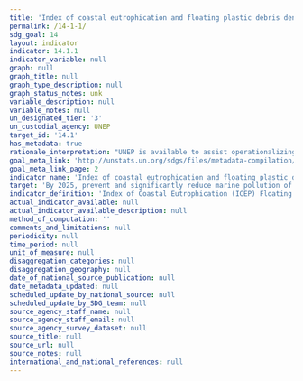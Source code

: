 ```yaml
---
title: 'Index of coastal eutrophication and floating plastic debris density'
permalink: /14-1-1/
sdg_goal: 14
layout: indicator
indicator: 14.1.1
indicator_variable: null
graph: null
graph_title: null
graph_type_description: null
graph_status_notes: unk
variable_description: null
variable_notes: null
un_designated_tier: '3'
un_custodial_agency: UNEP
target_id: '14.1'
has_metadata: true
rationale_interpretation: "UNEP is available to assist operationalizing these proposed indicators through the Global Nutrient Partnership and Marine Litter Partnership working with IOC, GESAMP, others etc. The earlier proposed indicator on Nitrogen Use Efficiency is to some extend embedded with the broader Index of Coastal Eutrophication (ICEP). \nMoreover, 18 Regional Seas Conventions and Action Plans are currently working to develop a core set of common indicators to be used across regional seas for routing monitoring and reporting on the status of the marine environment. Several proposed indicators are relevant to 14.1, for example: (a) Chlorophyll a concentration as an indicator of phytoplankton biomass; (b) Locat'ons and frequency of algal blooms reported (c) Trends for selected priority chemicals 'nclud'ng POPs and heavy metals; (d) Quantification and class'f'cat'on of beach litter items, as well as indicators related to management of marine pollution and debris."
goal_meta_link: 'http://unstats.un.org/sdgs/files/metadata-compilation/Metadata-Goal-14.pdf'
goal_meta_link_page: 2
indicator_name: 'Index of coastal eutrophication and floating plastic debris density'
target: 'By 2025, prevent and significantly reduce marine pollution of all kinds, in particular from land-based activities, including marine debris and nutrient pollution.'
indicator_definition: 'Index of Coastal Eutrophication (ICEP) Floating Plastic Debris (Particles/Km2)'
actual_indicator_available: null
actual_indicator_available_description: null
method_of_computation: ''
comments_and_limitations: null
periodicity: null
time_period: null
unit_of_measure: null
disaggregation_categories: null
disaggregation_geography: null
date_of_national_source_publication: null
date_metadata_updated: null
scheduled_update_by_national_source: null
scheduled_update_by_SDG_team: null
source_agency_staff_name: null
source_agency_staff_email: null
source_agency_survey_dataset: null
source_title: null
source_url: null
source_notes: null
international_and_national_references: null
---
```

